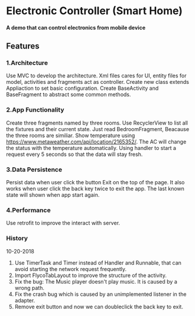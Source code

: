 # Electronic Controller (Smart Home)

#### A demo that can control electronics from mobile device

## Features
### 1.Architecture 
Use MVC to develop the architecture. Xml files cares for UI, entity files for model, activities and fragments act as controller.
Create new class extends Appliaction to set basic configuration.
Create BaseActivity and BaseFragment to abstract some common methods.

### 2.App Functionality
Create three fragments named by three rooms.
Use RecyclerView to list all the fixtures and their current state.
Just read BedroomFragment, Beacause the three rooms are similiar.
Show temperature using https://www.metaweather.com/api/location/2165352/.
The AC will change the status with the temperature automatically.
Using handler to start a request every 5 seconds so that the data will stay fresh.


### 3.Data Persistence
Persist data when user click the button Exit on the top of the page.
It also works when user click the back key twice to exit the app.
The last known state will shown when app start again.

### 4.Performance 
Use retrofit to improve the interact with server.

### History
10-20-2018
1. Use TimerTask and Timer instead of Handler and Runnable, that can avoid starting the network request frequently.
2. Import FlycoTabLayout to improve the structure of the activity.
3. Fix the bug: The Music player doesn't play music. It is caused by a wrong path.
4. Fix the crash bug which is caused by an unimplemented listener in the adapter.
5. Remove exit button and now we can doubleclick the back key to exit.
